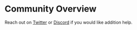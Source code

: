# Community Overview

Reach out on [Twitter](https://x.com/AstriaOrg) or
[Discord](https://discord.gg/3qZCbmZxvF) if you would like addition help.
